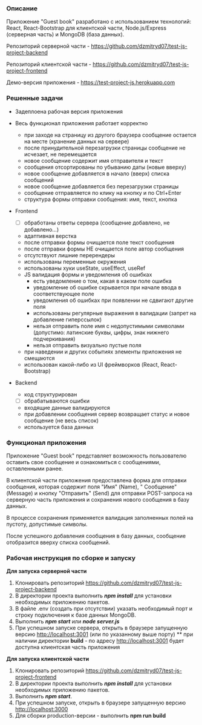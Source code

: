 ### Описание ###

Приложение "Guest book" разработано с использованием технологий: React, React-Bootstrap для клиентской части,
Node.js/Express (серверная часть) и MongoDB (база данных).

Репозиторий cерверной части - https://github.com/dzmitryd07/test-js-project-backend

Репозиторий клиентской части - https://github.com/dzmitryd07/test-js-project-frontend

Демо-версия приложения - https://test-project-js.herokuapp.com

### Решенные задачи ###

+ Задеплоена рабочая версия приложения
+ Весь функционал приложения работает корректно
    + при заходе на страницу из другого браузера сообщение остается на месте (хранение данных на сервере)
    + после принудительной перезагрузки страницы сообщение не исчезает, не перемещается
    + новое сообщение содержит имя отправителя и текст
    + сообщения отсортированы по убыванию даты (новые вверху)
    + новое сообщение добавляется в начало (вверх) списка сообщений
    + новое сообщение добавляется без перезагрузки страницы
    + сообщение отправляется по клику на кнопку и по Ctrl+Enter
    + структура формы отправки сообщения: имя, текст, кнопка

+ Frontend
    - [ ] обработаны ответы сервера (сообщение добавлено, не добавлено...)

    + адаптивная верстка
    + после отправки формы очищается поле текст сообщения
    + после отправки формы НЕ очищается поле автор сообщения
    + отсутствуют лишние перерендеры
    + использованы переменные окружения

    * использованы хуки useState, useEffect, useRef

    + JS валидация формы и уведомления об ошибках
        + есть уведомление о том, какая в каком поле ошибка
        + уведомление об ошибке скрывается при начале ввода в соответствующее поле
        + уведомления об ошибках при появлении не сдвигают другие поля
        + использованы регулярные выражения в валидации (запрет на добавление гиперссылок)
        + нельзя отправить поле имя с недопустимыми символами (допустимо: латинские буквы, цифры, знак нижнего
          подчеркивания)
        + нельзя отправить визуально пустые поля
    + при наведении и других событиях элементы приложения не смещаются
    + использован какой-либо из UI фреймворков (React, React-Bootstrap)

+ Backend
    + код структурирован

    - [ ] обрабатываются ошибки

    + входящие данные валидируются
    + при добавлении сообщения сервер возвращает статус и новое сообщение (не весь список)
    + используется база данных

### Функционал приложения ###

Приложение "Guest book" представляет возможность пользователю оставить свое сообщение и ознакомиться с сообщениями,
оставленными ранее.

В клиентской части приложения предоставлена форма для отправки сообщения, которая содержит поля "Имя" (Name), "
Сообщение" (Message) и кнопку "Отправить" (Send) для отправки POST-запроса на серверную часть приложения и сохранения
нового сообщения в базу данных.

В процессе сохранения применяется валидация заполненных полей на пустоту, допустимые символы.

После успешного добавления сообщения в базу данных, сообщение отобразится вверху списка сообщений.

### Рабочая инструкция по сборке и запуску ###

**Для запуска серверной части**

1. Клонировать репозиторий https://github.com/dzmitryd07/test-js-project-backend
2. В директории проекта выполнить **_npm install_** для установки необходимых приложению пакетов.
3. В файле .env (создать при отсутствии) указать необходимый порт и строку подключения к базе данных MongoDB.
4. Выполнить **_npm start_** или **_node server.js_**
5. При успешном запуске сервера, открыть в браузере запущенную версию [http://localhost:3001](http://localhost:3001) (или по
   указанному выше порту)
   ** при наличии директории **build** - по адресу [http://localhost:3001](http://localhost:3001/) будет доступна
   клиентская часть приложения

**Для запуска клиентской части**

1. Клонировать репозиторий https://github.com/dzmitryd07/test-js-project-frontend
2. В директории проекта выполнить **_npm install_** для установки необходимых приложению пакетов. 
3. Выполнить **_npm start_**.
4. При успешном запуске, открыть в браузере запущенную версию [http://localhost:3000](http://localhost:3000)
5. Для сборки production-версии - выполнить **npm run build**  

